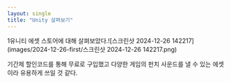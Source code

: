 ```yaml
---
layout: single
title: "Unity 살펴보기"
---
```


1유니티 에셋 스토어에 대해 살펴보았다.![스크린샷 2024-12-26 142217](images/2024-12-26-first/스크린샷 2024-12-26 142217.png)

기간제 할인코드를 통해 무료로 구입했고 다양한 게임의 펀치 사운드를 낼 수 있는 에셋이라 유용하게 쓰일 것 같다.
